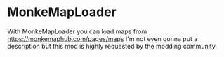 # MonkeMapLoader
With MonkeMapLoader you can load maps from https://monkemaphub.com/pages/maps
I'm not even gonna put a description but this mod is highly requested by the modding community.
